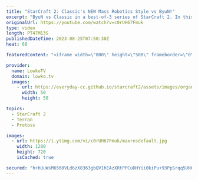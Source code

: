 ```yaml
---
title: "StarCraft 2: Classic's NEW Mass Robotics Style vs ByuN!"
excerpt: "ByuN vs Classic in a best-of-3 series of StarCraft 2. In this match Classic decides to bring out mass Robo facility in the late game, rather than transition towards Sky Toss. This series was recently played during the $400 000 Gamers8 StarCraft 2 tournament. Support my work: https://patreon.com/lowkotv"
originalUrl: https://youtube.com/watch?v=c0rUH67Fmuk
type: video
length: PT47M13S
publishedDateTime: 2023-08-25T07:50:30Z
heat: 60

featuredContent: "<iframe width=\"800\" height=\"500\" frameborder=\"0\" src=\"https://www.youtube.com/embed/c0rUH67Fmuk\" allow=\"accelerometer; autoplay; encrypted-media; gyroscope; picture-in-picture\" allowfullscreen></iframe>"

provider:
  name: LowkoTV
  domain: lowko.tv
  images:
    - url: https://everyday-cc.github.io/starcraft2/assets/images/organizations/lowko.tv-50x50.jpg
      width: 50
      height: 50

topics:
  - StarCraft 2
  - Terran
  - Protoss

images:
  - url: https://i.ytimg.com/vi/c0rUH67Fmuk/maxresdefault.jpg
    width: 1280
    height: 720
    isCached: true

secured: "h+hUuWsM6560VLd6zX8363gbQV1hEAzXRtPPCuDHYii0kiPu+93PpSrqq5UN6QGh6sD/u6BO8XTuKZMsvrsur3240Yku2qMJSqzisAjP0IdT8aoiMEKcFRr0YAvzpePHzHfJxtZN107v7YdFATDqEWQ+bUq8arnczVzMkraQN3CvsyBmEyvNc8ZwTfJlMBrrYncWOCaIy2mFEQlu7XtlcrvfcoSkoE0MBNZqlDhctZ5sR8/Z0KFmx11M9msYh7C0LWsDbjiek/9klUmnRQK0ZsR5vCuwcQgtRCS2o1kE0nqBI+ez1aXdZFWO81OOlNDi5sbBYf37iVD8g3CcCP8DjPdFx1nuKeazp2JUMQQa0osETA32mWQqRs0+gFPQlPXT7JF6OgOQ6SygKGLBHnjhmClsEdnFtmNlEY4zMPwzjlk=;sSQ8ZDBTtgdyCRy9FtIeuQ=="
---
```



